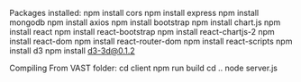 Packages installed:
npm install cors
npm install express
npm install mongodb
npm install axios
npm install bootstrap
npm install chart.js
npm install react
npm install react-bootstrap
npm install react-chartjs-2
npm install react-dom
npm install react-router-dom
npm install react-scripts
npm install d3
npm install d3-3d@0.1.2

Compiling
From VAST folder:
cd client
npm run build
cd ..
node server.js
